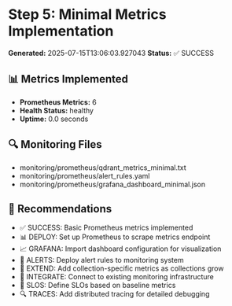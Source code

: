 # Step 5: Minimal Metrics Implementation

**Generated:** 2025-07-15T13:06:03.927043
**Status:** ✅ SUCCESS

## 📊 Metrics Implemented

- **Prometheus Metrics:** 6
- **Health Status:** healthy
- **Uptime:** 0.0 seconds

## 🔍 Monitoring Files

- monitoring/prometheus/qdrant_metrics_minimal.txt
- monitoring/prometheus/alert_rules.yaml
- monitoring/prometheus/grafana_dashboard_minimal.json

## 🎯 Recommendations

- ✅ SUCCESS: Basic Prometheus metrics implemented
- 📊 DEPLOY: Set up Prometheus to scrape metrics endpoint
- 📈 GRAFANA: Import dashboard configuration for visualization
- 🚨 ALERTS: Deploy alert rules to monitoring system
- 🔧 EXTEND: Add collection-specific metrics as collections grow
- 📱 INTEGRATE: Connect to existing monitoring infrastructure
- 🎯 SLOS: Define SLOs based on baseline metrics
- 🔍 TRACES: Add distributed tracing for detailed debugging
